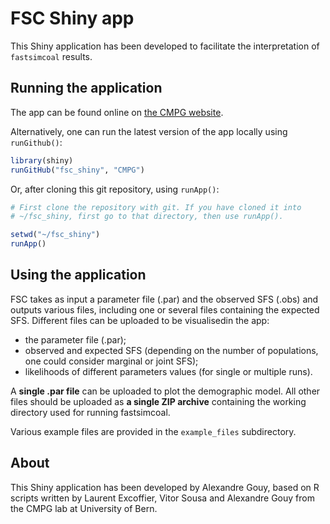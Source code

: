 # FSC Shiny app

This Shiny application has been developed to facilitate the interpretation of `fastsimcoal` results.

## Running the application

The app can be found online on [the CMPG website](http://cmpg.unibe.ch/shiny/FSC/).

Alternatively, one can run the latest version of the app locally using `runGithub()`:

```R
library(shiny)
runGitHub("fsc_shiny", "CMPG")
```

Or, after cloning this git repository, using `runApp()`:

```R
# First clone the repository with git. If you have cloned it into
# ~/fsc_shiny, first go to that directory, then use runApp().

setwd("~/fsc_shiny")
runApp()
```

## Using the application

FSC takes as input a parameter file (.par) and the observed SFS (.obs) and outputs various files, including one or several files containing the expected SFS. Different files can be uploaded to be visualisedin the app:

* the parameter file (.par);
* observed and expected SFS (depending on the number of populations, one could consider marginal or joint SFS);
* likelihoods of different parameters values (for single or multiple runs).
  
A __single .par file__ can be uploaded to plot the demographic model. All other files should be uploaded as __a single ZIP archive__ containing the working directory used for running fastsimcoal.

Various example files are provided in the `example_files` subdirectory.

## About

This Shiny application has been developed by Alexandre Gouy, based on R scripts written by Laurent Excoffier, Vitor Sousa and Alexandre Gouy from the CMPG lab at University of Bern.